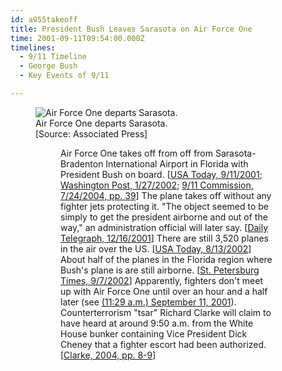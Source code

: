 ```yaml
---
id: a955takeoff
title: President Bush Leaves Sarasota on Air Force One
time: 2001-09-11T09:54:00.000Z
timelines:
  - 9/11 Timeline
  - George Bush
  - Key Events of 9/11

---
```


<figure class="image">
  <img alt="Air Force One departs Sarasota." src="//i2.wp.com/cdn.historycommons.org/images/events/333_airforceone_departs2050081722-9657.jpg" />
  <figcaption>Air Force One departs Sarasota.<br>[Source: Associated Press]</figcaption>
<figure>

Air Force One takes off from off from Sarasota-Bradenton International Airport in Florida with President Bush on board. [[USA Today, 9/11/2001][1]; [Washington Post, 1/27/2002][2]; [9/11 Commission, 7/24/2004, pp. 39][3]] The plane takes off without any fighter jets protecting it. "The object seemed to be simply to get the president airborne and out of the way," an administration official will later say. [[Daily Telegraph, 12/16/2001][4]] There are still 3,520 planes in the air over the US. [[USA Today, 8/13/2002][5]] About half of the planes in the Florida region where Bush's plane is are still airborne. [[St. Petersburg Times, 9/7/2002][6]] Apparently, fighters don't meet up with Air Force One until over an hour and a half later (see [(11:29 a.m.) September 11, 2001](/timeline/#a1055fightersfinally)). Counterterrorism "tsar" Richard Clarke will claim to have heard at around 9:50 a.m. from the White House bunker containing Vice President Dick Cheney that a fighter escort had been authorized. [[Clarke, 2004, pp. 8-9][7]]

[1]: https://web.archive.org/web/20040702035745/http:/www.usatoday.com/educate/vpp-keen-poolrpt.htm
[2]: http://www.washingtonpost.com/wp-dyn/content/article/2006/07/18/AR2006071801175.html
[3]: https://web.archive.org/web/20041020144854/http://www.decloah.com/mirrors/9-11/911_Report.txt
[4]: https://www.telegraph.co.uk/news/worldnews/northamerica/usa/1365455/Revealed-what-really-went-on-during-Bushs-missing-hours.html
[5]: https://usatoday30.usatoday.com/news/sept11/2002-08-12-hijacker-daytwo_x.htm
[6]: https://web.archive.org/web/20020913033803/http://www.sptimes.com/2002/09/07/911/In_chaos__TIA_tower_c.shtml
[7]: https://www.amazon.com/Against-All-Enemies-Inside-Americas/dp/0743260244
